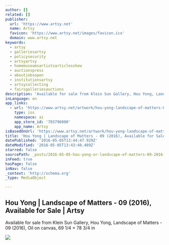 ```yaml
---
author: []
related: []
publisher:
  url: 'https://www.artsy.net'
  name: Artsy
  favicon: 'https://www.artsy.net/images/favicon.ico'
  domain: www.artsy.net
keywords:
  - artsy
  - galleriesartsy
  - policysecurity
  - artsyartsy
  - homemuseumsartistsarticlesshow
  - auctionspress
  - aboutjobsopen
  - institutionsartsy
  - artsycollecting
  - fairsgalleriesauctions
description: 'Available for sale from Klein Sun Gallery, Hou Yong, Landscape of Matters - 09 (2016), Oil on canvas, 69 1/4 × 78 3/4 in'
inLanguage: en
app_links:
  - url: 'https://www.artsy.net/artwork/hou-yong-landscape-of-matters-09'
    type: ios
    namespace: ai
    app_store_id: '703796080'
    app_name: Artsy
isBasedOnUrl: 'https://www.artsy.net/artwork/hou-yong-landscape-of-matters-09'
title: 'Hou Yong | Landscape of Matters - 09 (2016), Available for Sale | Artsy'
datePublished: '2016-05-05T13:44:47.929Z'
dateModified: '2016-05-05T13:43:40.489Z'
starred: false
sourcePath: _posts/2016-05-05-hou-yong-or-landscape-of-matters-09-2016-available-for-s.md
inFeed: true
hasPage: false
inNav: false
_context: 'http://schema.org'
_type: MediaObject

---
```

<article style=""><h1>Hou Yong | Landscape of Matters - 09 (2016), Available for Sale | Artsy</h1><p>Available for sale from Klein Sun Gallery, Hou Yong, Landscape of Matters - 09 (2016), Oil on canvas, 69 1/4 × 78 3/4 in</p><img src="https://d32dm0rphc51dk.cloudfront.net/6AC8oDWGzLoMMosepLSHXg/large.jpg" /></article>